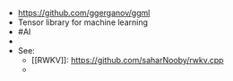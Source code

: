 - https://github.com/ggerganov/ggml
- Tensor library for machine learning
- #AI
-
- See:
	- [[RWKV]]: https://github.com/saharNooby/rwkv.cpp
	-